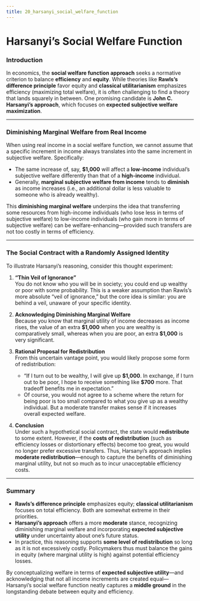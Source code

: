 ```yaml
---
title: 20_harsanyi_social_welfare_function
---
```


# **Harsanyi’s Social Welfare Function**

### Introduction
In economics, the **social welfare function approach** seeks a normative criterion to balance **efficiency** and **equity**. While theories like **Rawls’s difference principle** favor equity and **classical utilitarianism** emphasizes efficiency (maximizing total welfare), it is often challenging to find a theory that lands squarely in between. One promising candidate is **John C. Harsanyi’s approach**, which focuses on **expected subjective welfare maximization**.

---

### Diminishing Marginal Welfare from Real Income
When using real income in a social welfare function, we cannot assume that a specific increment in income always translates into the same increment in subjective welfare. Specifically:

- The same increase of, say, **\$1,000** will affect a **low-income** individual’s subjective welfare differently than that of a **high-income** individual.
- Generally, **marginal subjective welfare from income** tends to **diminish** as income increases (i.e., an additional dollar is less valuable to someone who is already wealthy).

This **diminishing marginal welfare** underpins the idea that transferring some resources from high-income individuals (who lose less in terms of subjective welfare) to low-income individuals (who gain more in terms of subjective welfare) can be welfare-enhancing—provided such transfers are not too costly in terms of efficiency.

---

### The Social Contract with a Randomly Assigned Identity
To illustrate Harsanyi’s reasoning, consider this thought experiment:

1. **“Thin Veil of Ignorance”**  
   You do not know who you will be in society; you could end up wealthy or poor with some probability. This is a weaker assumption than Rawls’s more absolute “veil of ignorance,” but the core idea is similar: you are behind a veil, unaware of your specific identity.

2. **Acknowledging Diminishing Marginal Welfare**  
   Because you know that marginal utility of income decreases as income rises, the value of an extra **\$1,000** when you are wealthy is comparatively small, whereas when you are poor, an extra **\$1,000** is very significant.

3. **Rational Proposal for Redistribution**  
   From this uncertain vantage point, you would likely propose some form of redistribution:  
   - “If I turn out to be wealthy, I will give up **\$1,000**. In exchange, if I turn out to be poor, I hope to receive something like **\$700** more. That tradeoff benefits me in expectation.”  
   - Of course, you would not agree to a scheme where the return for being poor is too small compared to what you give up as a wealthy individual. But a moderate transfer makes sense if it increases overall expected welfare.

4. **Conclusion**  
   Under such a hypothetical social contract, the state would **redistribute** to some extent. However, if the **costs of redistribution** (such as efficiency losses or distortionary effects) become too great, you would no longer prefer excessive transfers. Thus, Harsanyi’s approach implies **moderate redistribution**—enough to capture the benefits of diminishing marginal utility, but not so much as to incur unacceptable efficiency costs.

---

### Summary
- **Rawls’s difference principle** emphasizes equity; **classical utilitarianism** focuses on total efficiency. Both are somewhat extreme in their priorities.  
- **Harsanyi’s approach** offers a more **moderate** stance, recognizing diminishing marginal welfare and incorporating **expected subjective utility** under uncertainty about one’s future status.  
- In practice, this reasoning supports **some level of redistribution** so long as it is not excessively costly. Policymakers thus must balance the gains in equity (where marginal utility is high) against potential efficiency losses.  

By conceptualizing welfare in terms of **expected subjective utility**—and acknowledging that not all income increments are created equal—Harsanyi’s social welfare function neatly captures a **middle ground** in the longstanding debate between equity and efficiency.